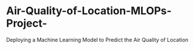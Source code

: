 # Air-Quality-of-Location-MLOPs-Project-
Deploying a Machine Learning Model to Predict the Air Quality of Location

